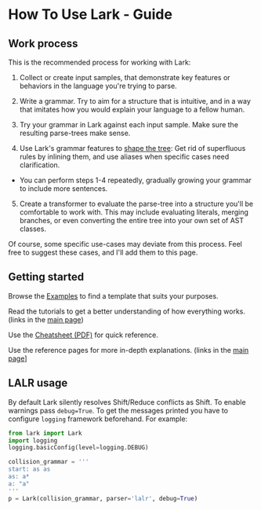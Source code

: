 # How To Use Lark - Guide

## Work process

This is the recommended process for working with Lark:

1. Collect or create input samples, that demonstrate key features or behaviors in the language you're trying to parse.

2. Write a grammar. Try to aim for a structure that is intuitive, and in a way that imitates how you would explain your language to a fellow human.

3. Try your grammar in Lark against each input sample. Make sure the resulting parse-trees make sense.

4. Use Lark's grammar features to [shape the tree](tree_construction.md): Get rid of superfluous rules by inlining them, and use aliases when specific cases need clarification.

  - You can perform steps 1-4 repeatedly, gradually growing your grammar to include more sentences.

5. Create a transformer to evaluate the parse-tree into a structure you'll be comfortable to work with. This may include evaluating literals, merging branches, or even converting the entire tree into your own set of AST classes.

Of course, some specific use-cases may deviate from this process. Feel free to suggest these cases, and I'll add them to this page.

## Getting started

Browse the [Examples](https://github.com/lark-parser/lark/tree/master/examples) to find a template that suits your purposes.

Read the tutorials to get a better understanding of how everything works. (links in the [main page](/index))

Use the [Cheatsheet (PDF)](/_static/lark_cheatsheet.pdf) for quick reference.

Use the reference pages for more in-depth explanations. (links in the [main page](/index)]

## LALR usage

By default Lark silently resolves Shift/Reduce conflicts as Shift. To enable warnings pass `debug=True`. To get the messages printed you have to configure `logging` framework beforehand. For example:

```python
from lark import Lark
import logging
logging.basicConfig(level=logging.DEBUG)

collision_grammar = '''
start: as as
as: a*
a: "a"
'''
p = Lark(collision_grammar, parser='lalr', debug=True)
```
